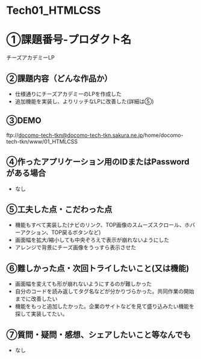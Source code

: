 # Tech01_HTMLCSS

# ①課題番号-プロダクト名

チーズアカデミーLP

## ②課題内容（どんな作品か）

- 仕様通りにチーズアカデミーのLPを作成した
- 追加機能を実装し、よりリッチなLPに改善した(詳細は⑤)

## ③DEMO

ftp://docomo-tech-tkn@docomo-tech-tkn.sakura.ne.jp/home/docomo-tech-tkn/www/01_HTMLCSS

## ④作ったアプリケーション用のIDまたはPasswordがある場合

- なし

## ⑤工夫した点・こだわった点

- 機能もすべて実装した(ナビのリンク、TOP画像のスムーズスクロール、ホバーアクション、TOP戻るボタンなど)
- 画面幅を拡大/縮小しても中央ぞろえで表示が崩れないようにした
- アレンジで背景にチーズ画像をうっすら表示させた

## ⑥難しかった点・次回トライしたいこと(又は機能)

- 画面幅を変えても形が崩れないようにするのが難しかった
- 自分のコードを読み返してタグ名などが分かりづらかった。共同作業の開始までに改善したい
- 機能をもっと追加したかった。企業のサイトなどを見て盛り込みたい機能を探して実装してたい。

## ⑦質問・疑問・感想、シェアしたいこと等なんでも

- なし

